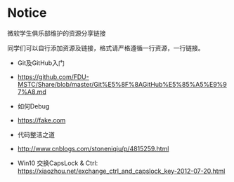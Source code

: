 # Notice

微软学生俱乐部维护的资源分享链接

同学们可以自行添加资源及链接，格式请严格遵循一行资源，一行链接。

- Git及GitHub入门
- https://github.com/FDU-MSTC/Share/blob/master/Git%E5%8F%8AGitHub%E5%85%A5%E9%97%A8.md
- 如何Debug
- https://fake.com
- 代码整洁之道
- http://www.cnblogs.com/stoneniqiu/p/4815259.html

- Win10 交换CapsLock & Ctrl: https://xiaozhou.net/exchange_ctrl_and_capslock_key-2012-07-20.html
